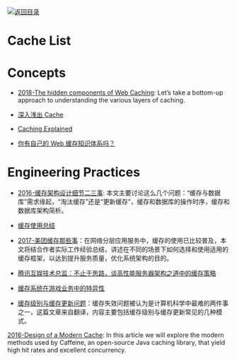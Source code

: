 [![返回目录](https://user-images.githubusercontent.com/5803001/38079637-ff0abcf0-3371-11e8-9b76-ad651620afc7.jpg)](https://github.com/wxyyxc1992/Awesome-Lists)

# Cache List

# Concepts

* [2018-The hidden components of Web Caching](https://parg.co/UFt): Let’s take a bottom-up approach to understanding the various layers of caching.

- [深入浅出 Cache](http://tech.youzan.com/cache-background/)

- [Caching Explained](https://cachingexplained.com/#caching-explained)

- [你有自己的 Web 缓存知识体系吗？](http://www.tuicool.com/articles/z2uqamn)

# Engineering Practices

* [2016-缓存架构设计细节二三事](https://parg.co/UFN): 本文主要讨论这么几个问题：“缓存与数据库”需求缘起，“淘汰缓存”还是“更新缓存”，缓存和数据库的操作时序，缓存和数据库架构简析。

* [缓存使用总结](https://fdx321.github.io/2016/09/09/%E7%BC%93%E5%AD%98%E4%BD%BF%E7%94%A8%E6%80%BB%E7%BB%93/)

* [2017-美团缓存那些事](http://geek.csdn.net/news/detail/172308)：在网络分层应用服务中，缓存的使用已比较普及，本文将结合作者实际工作经验总结，讲述在不同的场景下如何选择和使用适用的缓存框架，以达到提升服务质量，优化系统架构的目的。

- [腾讯互娱技术总监：不止于思路，谈高性能服务器架构之道中的缓存策略](http://dbaplus.cn/news-21-504-1.html)

- [缓存系统在游戏业务中的特异性](https://parg.co/UFM)

- [缓存级别与缓存更新问题](https://parg.co/bs3)：缓存失效问题被认为是计算机科学中最难的两件事之一，这篇文章来自翻译，内容主要包括缓存级别与缓存更新常见的几种模式。

[2016-Design of a Modern Cache](http://highscalability.com/blog/2016/1/25/design-of-a-modern-cache.html): In this article we will explore the modern methods used by Caffeine, an open-source Java caching library, that yield high hit rates and excellent concurrency.
